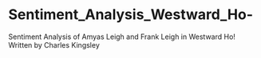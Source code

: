 # Sentiment_Analysis_Westward_Ho-
Sentiment Analysis of Amyas Leigh and Frank Leigh in Westward Ho! Written by Charles Kingsley



